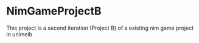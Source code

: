 # NimGameProjectB
This project is a second iteration (Project B) of a existing nim game project in unimelb

